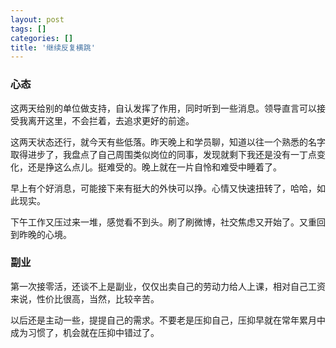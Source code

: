 ```yaml
---
layout: post
tags: []
categories: []
title: '继续反复横跳'
---
```


### 心态

这两天给别的单位做支持，自认发挥了作用，同时听到一些消息。领导直言可以接受我离开这里，不会拦着，去追求更好的前途。

这两天状态还行，就今天有些低落。昨天晚上和学员聊，知道以往一个熟悉的名字取得进步了，我盘点了自己周围类似岗位的同事，发现就剩下我还是没有一丁点变化，还是挣这么点儿。挺难受的。晚上就在一片自怜和难受中睡着了。

早上有个好消息，可能接下来有挺大的外快可以挣。心情又快速扭转了，哈哈，如此现实。

下午工作又压过来一堆，感觉看不到头。刷了刷微博，社交焦虑又开始了。又重回到昨晚的心境。

### 副业

第一次接零活，还谈不上是副业，仅仅出卖自己的劳动力给人上课，相对自己工资来说，性价比很高，当然，比较辛苦。

以后还是主动一些，提提自己的需求。不要老是压抑自己，压抑早就在常年累月中成为习惯了，机会就在压抑中错过了。

